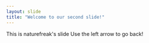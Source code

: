 ```yaml
---
layout: slide
title: "Welcome to our second slide!"
---
```

This is naturefreak's slide
Use the left arrow to go back!
